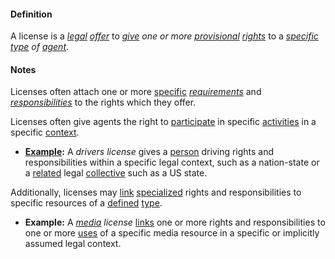 #### Definition

A license is a *[legal](https://github.com/gcassel/Modular-Organization-Terminology/blob/master/terms/law.md) [offer](https://github.com/gcassel/Modular-Organization-Terminology/blob/master/terms/offer.md)* to *[give](https://github.com/gcassel/Modular-Organization-Terminology/blob/master/terms/give.md) one or more [provisional](https://github.com/gcassel/Modular-Organization-Terminology/blob/master/terms/provisional.md) [rights](https://github.com/gcassel/Modular-Organization-Terminology/blob/master/terms/right.md)* to a *[specific](https://github.com/gcassel/Modular-Organization-Terminology/blob/master/terms/specific.md) [type](https://github.com/gcassel/Modular-Organization-Terminology/blob/master/terms/type.md) of [agent](https://github.com/gcassel/Modular-Organization-Terminology/blob/master/terms/agent.md)*.

#### Notes

Licenses often attach one or more [specific](https://github.com/gcassel/Modular-Organization-Terminology/blob/master/terms/specific.md) *[requirements](https://github.com/gcassel/Modular-Organization-Terminology/blob/master/terms/require.md)* and *[responsibilities](https://github.com/gcassel/Modular-Organization-Terminology/blob/master/terms/responsibility.md)* to the rights which they offer.

Licenses often give agents the right to [participate](https://github.com/gcassel/Modular-Organization-Terminology/blob/master/terms/participate.md) in specific [activities](https://github.com/gcassel/Modular-Organization-Terminology/blob/master/terms/activity.md) in a specific [context](https://github.com/gcassel/Modular-Organization-Terminology/blob/master/terms/context.md). 

* **[Example](https://github.com/gcassel/Modular-Organization-Terminology/blob/master/terms/example.md):** A *drivers license* gives a [person](https://github.com/gcassel/Modular-Organizing-Terminology/blob/master/terms/person.md) driving rights and responsibilities within a specific legal context, such as a nation-state or a [related](https://github.com/gcassel/Modular-Organizing-Terminology/blob/master/terms/relationship.md) legal [collective](https://github.com/gcassel/Modular-Organizing-Terminology/blob/master/compound-terms/group-agent.md) such as a US state.

Additionally, licenses may [link](https://github.com/gcassel/Modular-Organizing-Terminology/blob/master/terms/link.md) [specialized](https://github.com/gcassel/Modular-Organizing-Terminology/blob/master/terms/specialize.md) rights and responsibilities to specific resources of a [defined](https://github.com/gcassel/Modular-Organizing-Terminology/blob/master/terms/define.md) [type](https://github.com/gcassel/Modular-Organizing-Terminology/blob/master/terms/type.md).

* **Example:** A *[media](https://github.com/gcassel/Modular-Organizing-Terminology/blob/master/terms/media.md) license* [links](https://github.com/gcassel/Modular-Organizing-Terminology/blob/master/terms/link.md) one or more rights and responsibilities to one or more [uses](https://github.com/gcassel/Modular-Organizing-Terminology/blob/master/terms/use.md) of a specific media resource in a specific or implicitly assumed legal context.
